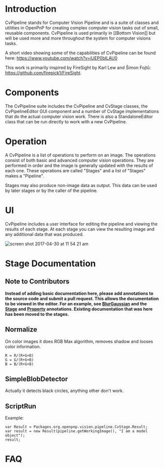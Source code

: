 # Introduction

CvPipeline stands for Computer Vision Pipeline and is a suite of classes and utilities in OpenPnP for creating complex computer vision tasks out of small, reusable components. CvPipeline is used primarily in [[Bottom Vision]] but will be used more and more throughout the system for computer visions tasks.

A short video showing some of the capabilities of CvPipeline can be found here: https://www.youtube.com/watch?v=iUEP0bILAU0

This work is primarily inspired by FireSight by Karl Lew and Šimon Fojtů: https://github.com/firepick1/FireSight.

# Components

The CvPipeline suite includes the CvPipeline and CvStage classes, the CvPipelineEditor GUI component and a number of CvStage implementations that do the actual computer vision work. There is also a StandaloneEditor class that can be run directly to work with a new CvPipeline.

# Operation

A CvPipeline is a list of operations to perform on an image. The operations consist of both basic and advanced computer vision operations. They are performed in order and the image is generally updated with the results of each one. These operations are called "Stages" and a list of "Stages" makes a "Pipeline".

Stages may also produce non-image data as output. This data can be used by later stages or by the caller of the pipeline.

# UI

CvPipeline includes a user interface for editing the pipeline and viewing the results of each stage. At each stage you can view the resulting image and any additional data that was produced.

![screen shot 2017-04-30 at 11 54 21 am](https://cloud.githubusercontent.com/assets/1182323/25566302/d7566d44-2d9b-11e7-97e6-07328db96843.png)

# Stage Documentation

## Note to Contributors
**Instead of adding basic documentation here, please add annotations to the source code and submit a pull request. This allows the documentation to be viewed in the editor. For an example, see [BlurGaussian](https://github.com/openpnp/openpnp/blob/develop/src/main/java/org/openpnp/vision/pipeline/stages/BlurGaussian.java) and the [Stage](https://github.com/openpnp/openpnp/blob/develop/src/main/java/org/openpnp/vision/pipeline/Stage.java) and [Property](https://github.com/openpnp/openpnp/blob/develop/src/main/java/org/openpnp/vision/pipeline/Property.java) annotations. Existing documentation that was here has been moved to the stages.**

## Normalize
On color images it does RGB Max algorithm, removes shadow and looses color information.
```
R = R/(R+G+B)
G = G/(R+G+B)
B = B/(R+G+B)
```

## SimpleBlobDetector
Actually it detects black circles, anything other don't work.

## ScriptRun
Example:
```
var Result = Packages.org.openpnp.vision.pipeline.CvStage.Result;
var result = new Result(pipeline.getWorkingImage(), "I am a model object");
result;
```

# FAQ